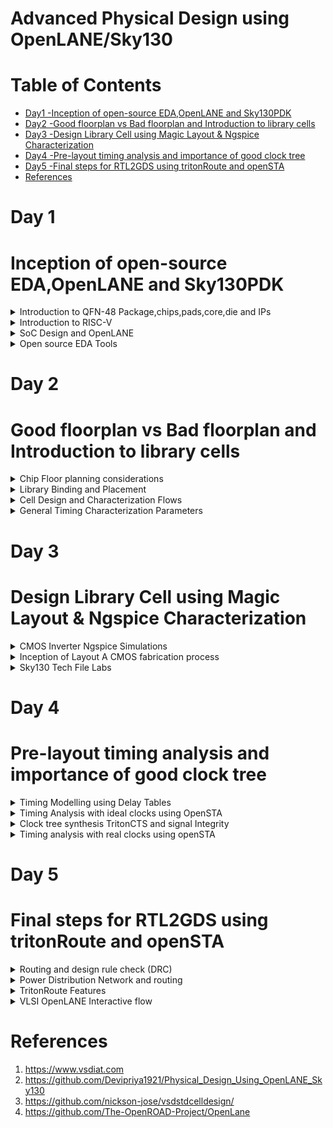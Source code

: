 # Advanced Physical Design using OpenLANE/Sky130
# Table of Contents 
 - [Day1 -Inception of open-source EDA,OpenLANE and Sky130PDK ](#Inception-of-open-source-EDA,OpenLANE-and-Sky130PDK)<br>
 - [Day2 -Good floorplan vs Bad floorplan and Introduction to library cells](#Good-floorplan-vs-Bad-floorplan-and-Introduction-to-library-cells)<br>
  - [Day3 -Design Library Cell using Magic Layout & Ngspice Characterization](#Design-Library-Cell-using-Magic-Layout-&-Ngspice-Characterization)<br>
  - [Day4 -Pre-layout timing analysis and importance of good clock tree](#Pre-layout-timing-analysis-and-importance-of-good-clock-tree)<br>
  - [Day5 -Final steps for RTL2GDS using tritonRoute and openSTA](#Final-steps-for-RTL2GDS-using-tritonRoute-and-openSTA)<br>
  - [References](#References)<br>
  


 # Day 1
 # Inception of open-source EDA,OpenLANE and Sky130PDK
 <details>
   <summary>
       Introduction to QFN-48 Package,chips,pads,core,die and IPs
   </summary>

   **Arduino** 
   
Arduino is an open-source platform that helps circuit developers build electronic projects. It consists of both hardware and software. Arduino hardware is a programmable circuit board called a microcontroller. Arduino software is an IDE (integrated development environment) through which developers write and upload the code to the microcontroller. We can feed a program with a set of instructions to the Arduino board that can carry out simple to complex tasks.

  **Block Diagram of Arduino Board**

   ![Arduino](https://github.com/IswaryaIlanchezhiyan/Iswarya_sky130/assets/140998760/d421c2f2-2714-405f-9158-200d5a4a7bad)

   The chip in the Arduino board looks like

   ![Arduino board](https://github.com/IswaryaIlanchezhiyan/Iswarya_sky130/assets/140998760/edf64881-76a4-43e1-aa7b-220e920fb395)

   Wire bounds are used to connect QFN-48 Package pins to the boundaries of the chip.

   Components inside the chip
   
   ![arduino chip](https://github.com/IswaryaIlanchezhiyan/Iswarya_sky130/assets/140998760/e3618f3c-d071-40ee-abe0-95c22a16438f)

   **Pads** - are something through which we can send signals inside the chip.

   **Core** - is the place where all the digital logic's are placed in the chip.

   **Foundry** - is a place where the chips are manufactured.

   **IP** -  An intellectual property core (IP core) is a functional block of logic or data used to make a field-programmable gate array (FPGA) or application-specific integrated circuit for a product.Foundry IPs are used for communication inside the chip.

   **Macros** - Macro Cells are the Memory cells. These IPs have been designed by some other Analog design team, which can be used in the floor plan stage of the design.

</details>

<details>
 <summary>
   Introduction to RISC-V
 </summary>

**RISC-V**

 RISC-V (“risk-five”) is an instruction set architecture (ISA) rooted in reduced instruction set computer (RISC) principles. RISC-V is unique, even revolutionary, because it is a common, free, open-source ISA to which software can be ported, hardware can be developed, and processors can be built to support it.

**ISA**

An Instruction Set Architecture (ISA) is part of the abstract model of a computer that defines how the CPU is controlled by the software. The ISA acts as an interface between the hardware and the software, specifying both what the processor is capable of doing as well as how it gets done.The ISA provides the only way through which a user is able to interact with the hardware.

ISA also known as **Abstract Interface** and **Architecture of Computer**.

 **Diagrammatic Representation**

![Diagrammatic Representation](https://github.com/IswaryaIlanchezhiyan/Iswarya-RISC-V/assets/140998760/04cf63c8-a085-45c8-9879-791dbaae9c32)

**System Software**

System Software is the interface between Hardware and User Applications.System Software includes
+ Operating Systems
+ Compiler
+ Assembler

**Operating Systems**

It converts apps into their respective assembly language program and then into binary code for the hardware to understand it.
It also 
+ handle IO operations
+ allocate memory
+ low level system functions


**Compiler**

It is a special program that translates a programming language's source code into Instruction sets(.exe file).

Instruction sets depends on the hardware that we are going to use.

**Assembler**

It converts Instruction sets into binary code(logic 1 & logic 0).

**Instruction Sets**

Initially, we get specifications from ISA and write a HDL (Hardware Description Language) code which get synthesized into a gate level design .Gate Level Design is then converted into respective layout(Hardware).

**Instruction Set Architecture** has
+ Pseudo Instructions
+ Base Integer Instructions(RV64I)
+ Multiply Extension(RV64M)
+ Single & Double precision floating point extension (RV64F & RV64D)
+ Application Binary Interface
+ Memory Allocation & Stack Pointer

</details>

<details>
 <summary>
   SoC Design and OpenLANE
 </summary>
 
**Introduction to all components of open-source digital ASIC design**

ASIC Enablers
+ RTL IPs
+ EDA Tools
+ PDK Data

**RTL IPs** 
RTL IP Integration enables IP packaging, integration, documentation and reuse based on the IPXACT format. Starting from a RTL block, IP core or SoC, the tool helps generate the related IPXACT description.

**EDA Tools**
Electronic Design Automation, or EDA, is a market segment consisting of software, hardware, and services with the collective goal of assisting in the definition, planning, design, implementation, verification, and subsequent manufacturing of semiconductor devices, or chips.

**PDK**
A Process Design Kit (PDK) is a library of basic photonic components generated by the foundry to give open access to their generic process for fabrication.

![ASIC enabler](https://github.com/IswaryaIlanchezhiyan/Iswarya_sky130/assets/140998760/89b2d0e3-b60f-4287-8ccd-57e2f1380b33)

**Simplified RTL2GDS flow**

![rtl2gdsflow](https://github.com/IswaryaIlanchezhiyan/Iswarya_sky130/assets/140998760/bdefd1a0-895d-4a98-98f5-e0f9303900ef)

**1.Synthesis** - converts RTL to a circuit out of components from the standard cell library.
A standard-cell library is a collection of low-level electronic logic functions such as AND, OR, INVERT, flip-flops, latches, and buffers. These cells are realized as fixed-height, variable-width full-custom cells.

![synthesis](https://github.com/IswaryaIlanchezhiyan/Iswarya_sky130/assets/140998760/46e85e6e-695b-4fa8-a97b-2b74ec62a41e)

**2.Floor/Power Planning**  

Chip Floor-planning - partition the chip die between different system building blocks and place the I/O pads

![chip planning](https://github.com/IswaryaIlanchezhiyan/Iswarya_sky130/assets/140998760/c44a7036-1c6e-4053-b075-ca043f3e7c2a)

Macro Floor-planning - dimensions,pin locations,row dimensions

![macro plan](https://github.com/IswaryaIlanchezhiyan/Iswarya_sky130/assets/140998760/83228a9f-0aa5-48f0-ab5d-e504e3a752e0)

Power Planning  - provide power to the every macros, standard cells, and all other cells are present in the design

![power plan](https://github.com/IswaryaIlanchezhiyan/Iswarya_sky130/assets/140998760/bde5f4bc-ba2f-4d6e-bf8c-9005d3563c34)

**Placement** 

Place the cells on the floorplan rows,aligned with the sites

![placement](https://github.com/IswaryaIlanchezhiyan/Iswarya_sky130/assets/140998760/b69fedde-2145-483e-9951-8f30fb5bedfb)

Placement usually done in 2 steps:

1.Global

2.Detailed

![placement 2](https://github.com/IswaryaIlanchezhiyan/Iswarya_sky130/assets/140998760/fd5c2425-ecbe-4320-8aad-dc0d0d17ef2b)

**Clock Tree Synthesis**

The concept of Clock Tree Synthesis (CTS ) is the automatic insertion of buffers/inverters along the clock paths of the ASIC design in order to balance the clock delay to all clock inputs. In order to balance clock skew and minimize insertion delay, CTS is performed.

A clock tree has different structures:

+ Fish bone+
+ H-tree
+ X-tree
+ Multi-level clock tree

**Routing**

Routing is making physical connections between signal pins using metal layers.

![routing](https://github.com/IswaryaIlanchezhiyan/Iswarya_sky130/assets/140998760/54e16de1-7e88-46de-b615-1f0222f9b14f)

**Sign Off**

Sign off includes 
+ the physical verification of the design
+  the timing verification of the design
+  the power verification of the design
+  the electrical verification of the design
  
 Once all these verifications are completed and the chip is deemed to be functioning as expected, the design can be signed off.

 **Introduction to OpenLANE and Strive chipsets**

 **OpenLane** is a RTL to GDSII infrastructure library based on several components including OpenROAD, Yosys, Magic, Netgen, CVC, SPEF-Extractor, KLayout and a number of custom scripts for design exploration and optimization.

 OpenLane abstracts the underlying open source utilities, and allows users to configure all their behavior with just a single configuration file, but also allows for completely custom, Python-based scripts.

 OpenLANE can be used to harden Macros and Chips.

 Two modes of operation:

 + Autonomous or Interactive
 + Design Space Exploration

**Introduction to OPenLANE detailed ASIC Design flow**

![openlane designflow](https://github.com/IswaryaIlanchezhiyan/Iswarya_sky130/assets/140998760/10ba224c-7974-47fb-9bcb-8b07b8125485)

**Synthesis Exploration**

+ Yosys is used for RTL synthesis
+ ABC is used for logic synthesis and technology mapping

 ABC needs a script that defines the sequence of optimization operations.OpenLane comes with several synthesis scripts,We call them “Synthesis Strategies”.Synthesis Exploration can help picking the best
strategy for a given design.

**Design Exploration**

 + OpenLane has 16 design specific configurations
 + Not all combinations may result in a DRC clean layout
 + OpenLane can sweep different parameters to help with that
 + For each run, OpenLane collects around 35 different design metrics

**OpenLANE Regression**

+ The design exploration utility is, also, used for regression testing
+ We run OpenLane on ~70 designs and compare the results to the best known ones

**Design for Test**

 + Scan Insertion
 + Automatic Test Pattern Generation (ATPG)
 + Test Patterns Compaction
 + Fault Coverage
 + Fault Simulation

**Physical Implementation**

+ Also called automated PnR (Place and Route)
+ Floor/Power Planning
+ End Decoupling Capacitors and Tap cells insertion
+ Placement: Global and Detailed
+ Post placement optimization
+ Clock Tree Synthesis (CTS)
+ Routing: Global and Detailed

**Logic Equivalence check**

 + Every time the netlist is modified (ECO), verification must be performed
   
      1.CTS modifies the netlist
   
      2.Post Placement optimizations modifies the netlist
 + LEC is used to formally confirm that the function did not change by modifying the netlist

**Dealing with Antenna Violations**

 + When a metal wire segment is fabricated, it can act as an antenna.
 + Reactive ion etching causes charge to accumulate on the wire.
 + Transistor gates can be damaged during fabrication

 + Two solutions:
   
   1.Bridging attaches a higher layer intermediary
      + Requires Router awareness (not there yet!)

   2.Add antenna diode cell to leak away charges
      + Antenna diodes are provided by the SCL

**Physical verification DRC & LVS**

 + Magic is used for Design Rules Checking and SPICE Extraction from Layout
 + Netgen is used for LVS
 + Extracted SPICE by Magic vs. Verilog netlist
</details>
<details>
 <summary>
   Open source EDA Tools
 </summary>


 
Docker Installation:

 ```

$ sudo apt-get update
$ sudo apt-get upgrade
$ sudo apt install -y build-essential python3 python3-venv python3-pip make git
$ sudo apt install apt-transport-https ca-certificates curl software-properties-common
$ curl -fsSL https://download.docker.com/linux/ubuntu/gpg | sudo gpg --dearmor -o /usr/share/keyrings/docker-archive-keyring.gpg
$ echo "deb [arch=amd64 signed-by=/usr/share/keyrings/docker-archive-keyring.gpg] https://download.docker.com/linux/ubuntu $(lsb_release -cs) stable" | sudo tee /etc/apt/sources.list.d/docker.list > /dev/null
$ sudo apt update
$ sudo apt install docker-ce docker-ce-cli containerd.io
$ sudo docker run hello-world
$ sudo groupadd docker
$ sudo usermod -aG docker $USER
$ sudo reboot

```

After Reboot

```

$ docker run hello-world

```

Below is the screenshot of successful launch

![Screenshot from 2023-09-05 18-00-04](https://github.com/IswaryaIlanchezhiyan/Iswarya_asic_course/assets/140998760/c5b4808f-c46e-476c-affb-0edd9353880d)

OpenLANE Installation:

```

$ git clone https://github.com/The-OpenROAD-Project/OpenLane --recurse-submodules 
$ cd OpenLane
$ sudo make
$ sudo make test

```

Invoking OpenLANE:

```

$ sudo make mount
./flow.tcl -interactive
package require openlane 0.9
prep -design picorv32a
run_synthesis

```

![openlane install](https://github.com/IswaryaIlanchezhiyan/Iswarya_Advanced_Physical_Design_Using_OpenLANE-Sky130/assets/140998760/a0f8dcb4-2fea-4134-a6d3-90e531aecd10)

To view the synthesis report:

```

cd /OpenLane/designs/picorv32a/runs/RUN_2023.09.11_10.18.48/reports/synthesis
vim 1-synthesis.AREA_0.stat.rpt

```

![synthesis report](https://github.com/IswaryaIlanchezhiyan/Iswarya_Advanced_Physical_Design_Using_OpenLANE-Sky130/assets/140998760/2730d4ff-1429-4329-9caf-ec32f8ced042)

**Flop Ratio**

Flop Ratio = (Number of D Flipflops)/(Total Number of Cells) = (1596)/(10104) =  0.1579

 </details>

 # Day 2
 # Good floorplan vs Bad floorplan and Introduction to library cells

 <details>
  <summary>
   Chip Floor planning considerations
  </summary>

  **Utilization Factor and Aspect Ratio**

  ```

  Utilization Factor =  Area occupied the Netlist
                        __________________________
                        Total Area of the Core

```

```

 Aspect Ratio = Height
                _______
                Width

```
If the value of Aspect Ratio is 1,the chip is square shaped.

**Preplaced of Cells**

The very first step in chip design is floorplanning, in which the width and height of the chip, basically the area of the chip, is defined. A chip consists of two parts, 'core' and 'die'.During placement and routing, most of the placement tools, place/move logic cells based on floorplan specifications. Some of the important or critical cell's locations has to be pre-defined before actual placement and routing stages. The critical cells are mostly the cells related to clocks, viz. clock buffers, clock mux, etc. and also few other cells such as RAM's, ROM,s etc. Since, these cells are placed in to core before placement and routing stage, they are called 'preplaced cells'. 

**De-coupling Capacitors**

A decoupling capacitor is a capacitor, which is used decouple the critical cells from main power supply, in order to protect the cells from the disturbance occuring in the power distribution lines and source. The purpose of using decoupling capacitors is to deliver current to the gates during switching.

**Power Planning**

One of the most important stages in physical design is power planning. It will be utilized to supply power to macros and standard cells while staying under the IR-Drop limit. The resistance of the metal wires that make up the power distribution network causes a steady-state IR Drop. Steady-state IR Drop minimizes the voltage differential between local power and ground, lowering the speed and noise immunity of local cells and macros.

![powerplanning](https://github.com/IswaryaIlanchezhiyan/Iswarya_Advanced_Physical_Design_Using_OpenLANE-Sky130/assets/140998760/b0c7884b-258b-43d3-b798-5b758f64346e)

Rings: Its Carries VDD and VSS around the chip

Stripes: Its Carries VDD and VSS from Rings across the chip

Rails: It connects VDD and VSS to the standard cell VDD and VSS.

Trunk: The connection between Pad and Ring

Pad: Interface from IC  to the outside world.

Power Planning calculates  the required number of power pins,Rings and stripes count,Ring and striped widths,IR drop.


**Pin Placement and Logical Cell Placement Blockage**

Pin Placement details basically come from the TOP level design where we are having information to place pins according to the interaction with other HMs.
We need to define edge, layer and location before placing pins.After pin placement, IO Pad placement happens.

**Steps to run Floor plan using OpenLANE**

```

run_floorplan

```

![runfloorplan](https://github.com/IswaryaIlanchezhiyan/Iswarya_Advanced_Physical_Design_Using_OpenLANE-Sky130/assets/140998760/21082ce8-16a5-45d7-8645-b053d6d305a3)


To view Floorplan in Magic Layout:

```

cd /home/iswarya/OpenLane/designs/picorv32a/runs/RUN_2023.09.17_06.20.00/results/floorplan
magic -T /home/iswarya/OpenLane/open_pdks/sky130/sky130A/libs.tech/magic/sky130A.tech lef read ../../tmp/merged.nom.lef def read picorv32.def &

```

![runfloorplan layout](https://github.com/IswaryaIlanchezhiyan/Iswarya_Advanced_Physical_Design_Using_OpenLANE-Sky130/assets/140998760/df27d6a4-3a9f-4be2-abb9-addb3075adf9)

 </details>

 <details>
  <summary>
    Library Binding and Placement
  </summary>

  **Netlist Binding and initial Design**

  In electronic design, a netlist is a description of the connectivity of an electronic circuit. In its simplest form, a netlist consists of a list of the electronic components in a circuit and a list of the nodes they are connected to. Generally,we have gates like and,or etc. and flipflops in our design.But in reality,they have a physical dimension like square,rectangular etc.

  The cells in the design have various parameters like width,height,time information.delay and certains conditions for execution all the parameters are stored in Library.

  **Optimized Placement**

  Now ,we have to place the cells in the floorplan.If the input to the cells are far away from each other ,Repeaters (Buffers) are placed inbetween Input pin and Cells for passing correct information and for reducing delay.

![optimize placement](https://github.com/IswaryaIlanchezhiyan/Iswarya_Advanced_Physical_Design_Using_OpenLANE-Sky130/assets/140998760/4597080d-fda0-4325-94e5-e7c17f8f5c05)

**Need for Library Characterization**

Knowing the logical function of a cell is not sufficient to build functional electrical circuits. More aspects need to be considered; for example, the speed of a single cell will influence the speed of the full circuit, just as the power used by a single cell can influence the total power. Further, the speed as well as the power might be influenced by the output load. Standard-cell characterization aims at collecting this sort of information.

Library characterization is a process of simulating a standard cell using analog simulators to extract input load, speed, and power data in a way that the downstream tools can process it all. This can be done via a specific analog simulator whose output is used to generate the characterization data, or by using a library characterization tool.

**Congestion aware placement using Replace**

**Legalization** - During legalization, the tool moves the cells to legal locations on the placement grid and eliminate any overlap between cells. These small changes to cell location cause the lengths of the wire connections to change, possibly causing new timing violations. Such violations can often be fixed by incremental optimization, for example: by resizing the driving cells.


**Global Placement** - There is no legalization.

**Detailed Placement** -  There is legalization.


**Steps to run Placement using OpenLANE**

```

run_placement

```

![run placement](https://github.com/IswaryaIlanchezhiyan/Iswarya_Advanced_Physical_Design_Using_OpenLANE-Sky130/assets/140998760/90b904c8-e739-4144-81bb-880bcdab6258)

To view Placement in Magic Layout:

```

cd /home/iswarya/OpenLane/designs/picorv32a/runs/RUN_2023.09.17_06.20.00/results/placement
magic -T /home/iswarya/OpenLane/open_pdks/sky130/sky130A/libs.tech/magic/sky130A.tech lef read ../../tmp/merged.nom.lef def read picorv32.def &

```

![runplacement layout](https://github.com/IswaryaIlanchezhiyan/Iswarya_Advanced_Physical_Design_Using_OpenLANE-Sky130/assets/140998760/ca5fa906-6f3b-485c-9c84-cba810f58659)


 </details>

 <details>
  <summary>
   Cell Design and Characterization Flows
  </summary>

  **Cell Design Flow**

It has three steps:
+ Inputs for Cell Design Flow
+ Design Steps
+ Outputs

**Inputs** - are from Process Design Kits(PDKs): DRV &LVS rules,spice models,library & user defined specifications.

**Design Steps** - Circuit Design, Layout Design, Characterization

**Outputs** - CDL(Circuit Description Language),GDSII,LEF,Extracted Spice Netlist(.cir)

**Typical Characterization Flow**

+ Read in the models and tech files
+ Read extracted spice netlist
+ Recognise behaviour of the cell
+ Read the subcircuits
+ Attach power sources
+ Apply stimulus to characterization setup
+ Provide necessary output capacitance loads
+ Provide necessary simulation commands

GUNA is a open software used for characterization.All the above steps are fed into GUNA which generates timing,noise,power.libs,function.
</details>

<details>
 <summary>
  General Timing Characterization Parameters
 </summary>

 **Timing Threshold Definitions**

 ![timingthreshold](https://github.com/IswaryaIlanchezhiyan/Iswarya_Advanced_Physical_Design_Using_OpenLANE-Sky130/assets/140998760/c606b58c-2aa9-40e8-aada-8d9c992abf23)

 **Propagation Delay** 
 
 Propagation delay is the time required for a signal to propagate through a gate or net.Hence if it is cell, you can call it as “Gate or Cell Delay” or if it is net you can call it as “Net Delay”.Propagation delay of a gate or cell is the time it takes for a signal at the input pin to affect the output signal at output pin.For any gate propagation delay is measured between 50% of input transition to the corresponding 50% of output transition.

 **Transistion Delay**

 Transition delay or slew is defined as the time taken by signal to rise from 10 %( 20%) to the 90 %( 80%) of its maximum value. This is known as “rise time”.Similarly “fall time” can be defined as the time taken by a signal to fall from 90 %( 80%) to the 10 %( 20%) of its maximum value.Transition is the time it takes for the pin to change state.

 ```

Propagation delay = time(out_thr) - time(in_thr)

Rise transition time = time(slew_high_rise_thr) - time (slew_low_rise_thr)

Low transition time = time(slew_high_fall_thr) - time (slew_low_fall_thr)

```
</details>

# Day 3
# Design Library Cell using Magic Layout & Ngspice Characterization

<details>
 <summary>
  CMOS Inverter Ngspice Simulations
 </summary>

 **IO Placer Revision**

 OpenLANE allows users to make changes to environment variables on the fly. For instance, if we wish to change the pin placement from equidistant to some other style of placement we may do the following in the openLANE flow:

 ```

set ::env(FP_IO_MODE) 2

```

**SPICE Deck creation for CMOS Inverter**

SPICE Deck includes the following steps:

+ Component Connectivity
+ Component Values
+ Nodes Identification
+ Naming Nodes
+ Model Description
+ Netlist Description

**SPICE Deck Simulation for CMOS Inverter**

![spice waveform](https://github.com/IswaryaIlanchezhiyan/Iswarya_Advanced_Physical_Design_Using_OpenLANE-Sky130/assets/140998760/ee68b02e-d674-4f57-a350-64ab244acd20)

**Switching Threshold Vm**

The switching threshold, VM, is defined as the point where Vin = Vout. Its value can be obtained graphically from the intersection of the VTC with the line given by Vin = Vout. In this region, both PMOS and NMOS are always saturated, since VDS = VGS.

![threshold](https://github.com/IswaryaIlanchezhiyan/Iswarya_Advanced_Physical_Design_Using_OpenLANE-Sky130/assets/140998760/b293ad12-2646-4321-8c92-eac07038cd99)

**Static and Dynamic Simulation of CMOS Inverter**

![static cmos](https://github.com/IswaryaIlanchezhiyan/Iswarya_Advanced_Physical_Design_Using_OpenLANE-Sky130/assets/140998760/944f03a7-7afc-465c-b2bf-eaf5e9dc29f5)

</details>
<details>
 <summary>
   Inception of Layout A CMOS fabrication process
 </summary>


 # 16-mask CMOS Process

**Selecting a substrate** - Secting the body/substrate material.

 ![step1](https://github.com/IswaryaIlanchezhiyan/Iswarya_Advanced_Physical_Design_Using_OpenLANE-Sky130/assets/140998760/00f3e5a4-4e3a-47aa-968f-6d9196911e85)

**Creating active regions for Transistors** -  Isolation between active region pockets by SiO2 and Si3N4 deposition followed by photolithography and etching.

![step2](https://github.com/IswaryaIlanchezhiyan/Iswarya_Advanced_Physical_Design_Using_OpenLANE-Sky130/assets/140998760/3b0b3fb0-d7c4-4b76-a61c-aeaca06b8bf9)

**N-well and P-well formation** - Ion implanation by Boron for P-well and by Phosphorous for N-well formation.

![step3](https://github.com/IswaryaIlanchezhiyan/Iswarya_Advanced_Physical_Design_Using_OpenLANE-Sky130/assets/140998760/d1a9d532-e55d-403c-8e54-2222f7733624)

**Formation of Gate** - NMOS and PMOS gates formed by photolithography techniques.

![step4](https://github.com/IswaryaIlanchezhiyan/Iswarya_Advanced_Physical_Design_Using_OpenLANE-Sky130/assets/140998760/c26d6b4a-3e4a-4965-94f4-13063c3cab54)

**Lightly Doped Drain Formation** - LDD formed to prevent hot electron effect.

![step5](https://github.com/IswaryaIlanchezhiyan/Iswarya_Advanced_Physical_Design_Using_OpenLANE-Sky130/assets/140998760/1a79bbbf-e6fd-467e-a6a1-c9786106bd82)

**Source and Drain Formation** - Screen oxide added to avoid channelling during implants followed by Aresenic implantation and annealing.

![step6](https://github.com/IswaryaIlanchezhiyan/Iswarya_Advanced_Physical_Design_Using_OpenLANE-Sky130/assets/140998760/8279c48b-2444-497c-ad1f-a9e0cda41f5f)

**Local Interconnect Formation** - Removal of screen oxide by HF etching. Deposition of Ti for low resistant contacts.

![step7](https://github.com/IswaryaIlanchezhiyan/Iswarya_Advanced_Physical_Design_Using_OpenLANE-Sky130/assets/140998760/300e152d-6954-4c56-8ac2-8251c4e27cf3)

**Higher Level Metal Formation** - CMP for planarization followed by TiN and Tungsten deposition. Top SiN layer for chip protection.

![step8](https://github.com/IswaryaIlanchezhiyan/Iswarya_Advanced_Physical_Design_Using_OpenLANE-Sky130/assets/140998760/6b8a27f9-7fd9-4da1-9fea-90d4dc7297c3)

</details>

<details>
 <summary>
   Sky130 Tech File Labs
 </summary>

 **Lab steps to git clone vsdstdcelldesign**

The Magic layout of a CMOS inverter will be used so as to intergate the inverter with the picorv32a design. To do this, inverter magic file is sourced from vsdstdcelldesign by cloning it within the OpenLane directory as follows:

```

git clone https://github.com/nickson-jose/vsdstdcelldesign

```

The sky130_inv.mag file can then be invoked in Magic very easily:

```

cd /home/iswarya/OpenLane/vsdstdcelldesign
magic -T /home/iswarya/OpenLane/open_pdks/sky130/sky130A/libs.tech/magic/sky130A.tech sky130_inv.mag & 

```

![vsdstdcell magic](https://github.com/IswaryaIlanchezhiyan/Iswarya_Advanced_Physical_Design_Using_OpenLANE-Sky130/assets/140998760/e91525ed-ffc6-4f69-bd7a-5a0f42f2fdd1)


**Lab steps to create std cell layout and extract spice netlist**

In tkcon 2.3 Main

```

extract all
ext2spice cthresh 0 rethresh 0
ext2spice

```

![extractall](https://github.com/IswaryaIlanchezhiyan/Iswarya_Advanced_Physical_Design_Using_OpenLANE-Sky130/assets/140998760/3b18ee5e-fcfd-44c3-bfbc-aec569c0d00f)

```

cd /home/iswarya/OpenLane/vsdstdcelldesign
gvim sky130_inv.spice

```
Edit the Model File:

```

* SPICE3 file created from sky130_inv.ext - technology: sky130A

.option scale=0.01u
.include ./libs/pshort.lib
.include ./libs/nshort.lib

//.subckt sky130_inv A Y VPWR VGND
M1000 Y A VGND VGND nshort_model.0 w=35 l=23
+  ad=1.44n pd=0.152m as=1.37n ps=0.148m
M1001 Y A VPWR VPWR pshort_model.0 w=37 l=23
+  ad=1.44n pd=0.152m as=1.52n ps=0.156m

VDD VPWR 0 3.3V
VSS VGND 0 0V
Va A VGND PULSE(0V 3.3V 0 0.1ns 0.1ns 2ns 4ns)

C0 A VPWR 0.0774f
C1 VPWR Y 0.117f
C2 A Y 0.0754f
C3 Y VGND 2f
C4 A VGND 0.45f
C5 VPWR VGND 0.781f
//.ends

.tran 1n 20n
.control
run
.endc
.end

```

To simulate the spice netlist type the following command in the terminal:

```

ngspice sky130_inv.spice

```

To view the Plot Waveform:

```

plot y vs time a

```

![cmos waveform](https://github.com/IswaryaIlanchezhiyan/Iswarya_Advanced_Physical_Design_Using_OpenLANE-Sky130/assets/140998760/be32632c-59fc-4123-a4c4-9bc57b6d71be)

Characterization of the inverter standard cell depends on Four timing parameters:

Rise Transition: Time taken for the output to rise from 20% to 80% of max value

Fall Transition: Time taken for the output to fall from 80% to 20% of max value

Cell Rise delay: difference in time(50% output rise) to time(50% input fall)

Cell Fall delay: difference in time(50% output fall) to time(50% input rise)

```

Rise Transition : 2.25421 - 2.18636 = 0.006785 ns / 67.85ps
Fall Transition : 4.09605 - 4.05554 = 0.04051ns/40.51ps
Cell Rise Delay : 2.21701 - 2.14989 = 0.06689ns/66.89ps
Cell Fall Delay : 4.07816 - 4.05011 = 0.02805ns/28.05ps

```

**Introduction to Magic tool options and DRC rules**

```

wget http://opencircuitdesign.com/open_pdks/archive/drc_tests.tgz
tar xfz drc_tests.tgz
cd drc_tests
magic -d XR met3.mag

```

![magicmet3](https://github.com/IswaryaIlanchezhiyan/Iswarya_Advanced_Physical_Design_Using_OpenLANE-Sky130/assets/140998760/c89b5f3c-a8b6-48e8-b9f9-295e37d67a4c)

Periphery Rules link - https://skywater-pdk.readthedocs.io/en/main/rules/periphery.html#m3

To figure out the errors use the command **drc why** in tkcon 2.3 main.

Magic uses a lot of derived layers. To see these layers we can make a large box area and use following commands to see metal cut

```

cif see VIA2

```

Load the poly file by **load poly.mag** on tkcon 2.3 main

![load poly mag](https://github.com/IswaryaIlanchezhiyan/Iswarya_Advanced_Physical_Design_Using_OpenLANE-Sky130/assets/140998760/4e0c78aa-cb0a-4486-a2a8-0d44136bc997)

Edit sky130A.tech

```

gvim sky130A.tech

```
Modify this part of code:

```

spacing npres *nsd 480 touching_illegal \
	"poly.resistor spacing to N-tap < %d (poly.9)"

```

Modify like this:

```

spacing npres allpolynonres 480 touching_illegal \
	"poly.resistor spacing to N-tap < %d (poly.9)"

```

In tkcon 2.3 main try this command **drc check**.

**Modified Layout**

![modified layout](https://github.com/IswaryaIlanchezhiyan/Iswarya_Advanced_Physical_Design_Using_OpenLANE-Sky130/assets/140998760/3d5b60a6-1824-4992-9cae-cffac5bff2b0)

 </details>

 # Day 4
 # Pre-layout timing analysis and importance of good clock tree

<details>
 <summary>
   Timing Modelling using Delay Tables
 </summary>

 **Steps to convert grid info to track info**

 ```

cd home/iswarya/OpenLane/open_pdks/sky130/sky130A/libs.tech/openlane/sky130_fd_sc_hd
gvim tracks.info

```

![gridinfo](https://github.com/IswaryaIlanchezhiyan/Iswarya_Advanced_Physical_Design_Using_OpenLANE-Sky130/assets/140998760/b1ce1102-ac16-4367-b3d1-0a0418ceff01)

In tkcon 2.3 main add this command

```

 grid 0.46um 0.34um 0.23um 0.17um

```

![modified grid](https://github.com/IswaryaIlanchezhiyan/Iswarya_Advanced_Physical_Design_Using_OpenLANE-Sky130/assets/140998760/a87e81fc-04af-4931-8054-0a6358b6905c)

**Steps to convert magic layout to std cell LEF**

Select Edit --> Text change the Text String and select the enable and unselect default

In tkcon 2.3 main define the purpose of each port

```

port A class input
port A use signal

port Y class output
port Y use signal

port VPWR class inout
port VPWR use power

port VGND class inout
port VPWR use ground

```
Generate the lef file using below command:

```

lef write sky130_ishu

```

In terminal

```
cd home/iswarya//OpenLane/vsdstdcelldesign
gvim sky130_ishu.lef

```

![lef file](https://github.com/IswaryaIlanchezhiyan/Iswarya_Advanced_Physical_Design_Using_OpenLANE-Sky130/assets/140998760/807f4a41-df79-4b02-9d79-3eff647508b0)

**Introduction to timing libs and steps to include new cell in synthesis**

Copy sky130_ishu.lef,sky130_fd_sc_hd__fast.lib, sky130_fd_sc_hd__slow.lib and sky130_fd_sc_hd__typical.lib
files from vsdstdcelldesign folder and paste it in **home/iswarya/OpenLane/designs/picorv32a/src**.

Then edit config.json file

```

{
    "DESIGN_NAME": "picorv32",
    "VERILOG_FILES": "dir::src/picorv32a.v",
    "CLOCK_PORT": "clk",
    "CLOCK_NET": "clk",
    "GLB_RESIZER_TIMING_OPTIMIZATIONS": true,
    "RUN_HEURISTIC_DIODE_INSERTION": true,
    "DIODE_ON_PORTS": "in",
    "GPL_CELL_PADDING": 2,
    "DPL_CELL_PADDING": 2,
    "CLOCK_PERIOD": 24,
    "FP_CORE_UTIL": 35,
    "PL_RANDOM_GLB_PLACEMENT": 1,
    "PL_TARGET_DENSITY": 0.5,
    "FP_SIZING": "relative",
    "LIB_SYNTH":"dir::src/sky130_fd_sc_hd__typical.lib",
    "LIB_FASTEST":"dir::src/sky130_fd_sc_hd__fast.lib",
    "LIB_SLOWEST":"dir::src/sky130_fd_sc_hd__slow.lib",
    "LIB_TYPICAL":"dir::src/sky130_fd_sc_hd__typical.lib",
    "TEST_EXTERNAL_GLOB":"dir::/src/*",
    "SYNTH_DRIVING_CELL":"sky130_vsdinv",
    "MAX_FANOUT_CONSTRAINT": 4,
    "pdk::sky130*": {
        "MAX_FANOUT_CONSTRAINT": 6,
        "scl::sky130_fd_sc_ms": {
            "FP_CORE_UTIL": 30
        }
    }
}

```

In terminal

```

cd home/iswarya/OpenLane/designs/picorv32a/runs/RUN_2023.09.17_06.20.00/logs/synthesis

```

![logsynthessi](https://github.com/IswaryaIlanchezhiyan/Iswarya_Advanced_Physical_Design_Using_OpenLANE-Sky130/assets/140998760/5bc4e2b1-38b2-49d6-80b3-3d883c696313)

**Introduction to Delay Tables**

 We encounter several types of delays in ASIC design. They are as follows:

+ Gate delay or Intrinsic delay
+ Net delay or Interconnect delay or Wire delay or Extrinsic delay or Flight time
+ Transition or Slew
+ Propagation delay
+ Contamination delay

Wire delays or extrinsic delays are calculated using output drive strength, input capacitance and wire load models. Other delays are intrinsic properties of each and every gate.

Transistors within a gate take a finite time to switch. This means that a change on the input of a gate takes a finite time to cause a change on the output. 

Gate delay =function of (input transition (slew) time, Cnet+Cpin).

or

Gate delay =function of (input transition (slew) time, Cload).

![delay tables](https://github.com/IswaryaIlanchezhiyan/Iswarya_Advanced_Physical_Design_Using_OpenLANE-Sky130/assets/140998760/b83578a9-7976-4f18-b815-dc5ff527ac51)

 **Steps to configure synthesis settings to fix slack and include vsdinv**

 In OpenLANE Container

 ```

run_floorplan
run_placement

```
 

</details>

<details>
 <summary>
   Timing Analysis with ideal clocks using OpenSTA
 </summary>

**Setup Timing Analysis**

Setup time is the minimum amount of time the data signal should be held steady before the clock edge so that the data can be reliably sampled. Think of the setup time constraint as a race between the data signal and the clock.

![setup time analysis](https://github.com/IswaryaIlanchezhiyan/Iswarya_Advanced_Physical_Design_Using_OpenLANE-Sky130/assets/140998760/ed57e250-bca9-4267-a271-1d461a33ff55)

**Clock Jitter**

Jitter is the timing variations of a set of signal edges from their ideal values. Jitters in clock signals are typically caused by noise or other disturbances in the system. Contributing factors include thermal noise, power supply variations, loading conditions, device noise, and interference coupled from nearby circuits.

 Clock jitter is the deviation of a clock edge from its ideal position in time. Simply speaking, it is the inability of a clock source to produce a clock with clean edges. As the clock edge can arrive within a range, the difference between two successive clock edges will determine the instantaneous period for that cycle. So, clock jitter is of importance while talking about timing analysis. There are many causes of jitter including PLL loop noise, power supply ripples, thermal noise, crosstalk between signals etc.

 ![clock jitter](https://github.com/IswaryaIlanchezhiyan/Iswarya_Advanced_Physical_Design_Using_OpenLANE-Sky130/assets/140998760/25f286e1-e8e3-4f46-83e7-e28e6f4fbf73)

 **Post-Synthesis Timing Analysis using OpenSTA**

 Timing analysis is carried out outside the openLANE flow using OpenSTA tool. Invoke OpenSTA outside the openLANE flow as follows:

 ```

sta pre_sta.conf

```

Copied my_base.sdc file from OpenLane/vsdstdcelldesign/extras into :

```

cd home/iswarya/OpenLane/designs/picorv32a/src/
gvim my_base.sdc

```
![sdcfile](https://github.com/IswaryaIlanchezhiyan/Iswarya_Advanced_Physical_Design_Using_OpenLANE-Sky130/assets/140998760/a3c1112b-028f-4fc7-a808-4142a28ba981)

</details>
<details>
 <summary>
  Clock tree synthesis TritonCTS and signal Integrity 
 </summary>

 **Clock tree routing and buffering using H-Tree algorithm**

 Clocks are used to synchronize data communication. Before clock tree synthesis, clock path behaves as ideal, where there is equal delay from clock source to sink.
 
The concept of clock tree synthesis (CTS) is the automatic insertion of buffers/inverters along the clock paths of the ASIC design to balance the clock delay to all clock inputs. Basically, clock gets evenly distributed throughout the design across all the sequential elements.

There are number of algorithms to build the clock tree:

+ H Tree
+ Clock Mesh
+ Spine
+ Fish bone

In recent times, in order to compete the clock tree balancing we use H tree algorithm. Let’s go into the details of H Tree algorithm.

**Algorithm steps for the H-Tree**

+ Find out all the flops present.
+ Find out the center of all the flops.
+ Trace clock port to center point.
+ Now divide the core into two parts, trace both the parts and reach to each center.
+ Then from this center, again divide the area into two and again trace till center at both the end.
+ Repeat this algorithm till the time we reach the flop clock pin.

**Crosstalk**

Crosstalk is the unwanted coupling of signals between adjacent wires or devices in a VLSI layout. It can occur due to capacitive, inductive, or resistive effects. Crosstalk can cause signal distortion, delay, or switching errors, especially in high-speed or low-voltage circuits.

Every electrical signal, whether electrical, magnetic, or moving, is connected to a fluctuating field. When these fields intersect, their signals interfere with one another. Crosstalk is caused by electromagnetic interference. If two wires close to each other carry different signals, the currents in them will generate magnetic fields that will induce a lesser signal in the adjoining wire.

Electrical impedance in the return path provides shared impedance coupling between the signals in electrical circuits that share a common signal return channel, resulting in crosstalk.

![crosstalk](https://github.com/IswaryaIlanchezhiyan/Iswarya_Advanced_Physical_Design_Using_OpenLANE-Sky130/assets/140998760/104dfa53-a078-4de6-b261-e06a6a277b98)

**Clock Net Shielding**

Shielding is required to protect the critical net from the outer environment. Shielding is an effective and very common technique to reduce crosstalk noise as well as delay uncertainty at the cost of the increased routing area. . In the lower technology nodes, Due to capacitive and inductive coupling effects, inserting a shield line is necessary to keep the signal integrity efficiently. 

![clock net shielding](https://github.com/IswaryaIlanchezhiyan/Iswarya_Advanced_Physical_Design_Using_OpenLANE-Sky130/assets/140998760/ce2b06f1-4aa8-4628-bc3d-41250cbf84b8)

**Lab steps to run CTS using TritonCTS and verify CTS runs**

```

run_cts

```

![run_cts](https://github.com/IswaryaIlanchezhiyan/Iswarya_Advanced_Physical_Design_Using_OpenLANE-Sky130/assets/140998760/495fb3b9-5111-4e58-9622-5cdd00db7efb)

```

cd home/iswarya/OpenLane/designs/picorv32a/runs/RUN_2023.09.17_13.34.30/logs/synthesis
gvim 2-sta.log

```

![2-stalog](https://github.com/IswaryaIlanchezhiyan/Iswarya_Advanced_Physical_Design_Using_OpenLANE-Sky130/assets/140998760/fcd09bfc-1ca1-4252-bbf1-d691acf9ac65)

Worst Slack for Setup ---> 13.45

Worst Slack for Hold ---> 0.16

Both the values are positive so there are no timing violations.

</details>
<details>
 <summary>
   Timing analysis with real clocks using openSTA
 </summary>

 **Setup Timing Analysis using Real Clocks**

Setup time is the minimum amount of time before the clock edge that the data input must be stable
 
 ![setup real](https://github.com/IswaryaIlanchezhiyan/Iswarya_Advanced_Physical_Design_Using_OpenLANE-Sky130/assets/140998760/0053c9a1-62fa-4b34-9e6d-e572535405f8)

 **Hold Time Analysis using Real Clocks**

Hold time is the minimum amount of time after the clock edge that the data input must remain stable

![hold real](https://github.com/IswaryaIlanchezhiyan/Iswarya_Advanced_Physical_Design_Using_OpenLANE-Sky130/assets/140998760/41406b24-d0fb-4b0e-844c-82806b9bfa5b)

**Timing analysis with real clocks**

From now post cts analysis is performed by operoad within the openlane flow

```

openroad

```

![openroad](https://github.com/IswaryaIlanchezhiyan/Iswarya_Advanced_Physical_Design_Using_OpenLANE-Sky130/assets/140998760/5c90250b-3373-4963-b624-0c50a20d4555)

```
read_lef /home/iswarya/OpenLane/designs/picorv32a/runs/RUN_2023.09.17_13.34.30/tmp/merged.nom.lef
read_def /home/iswarya/OpenLane/designs/picorv32a/runs/RUN_2023.09.17_13.34.30/results/cts/picorv32.def 
write_db pico_cts.db
read_db pico_cts.db
read_verilog /home/iswarya/OpenLane/designs/picorv32a/runs/RUN_2023.09.17_13.34.30/results/synthesis/picorv32.v
link_design picorv32
read_liberty $::env(LIB_SYNTH_COMPLETE)
read_sdc /home/iswarya/OpenLane/designs/picorv32a/src/my_base.sdc
set_propagated_clock (all_clocks)
report_checks -path_delay min_max -format full_clock_expanded -digits 4

```

</details>

# Day 5
#  Final steps for RTL2GDS using tritonRoute and openSTA

<details>
 <summary>
   Routing and design rule check (DRC)
 </summary>

 **Introduction to Maze Routing and Lee's algorithm**

 Routing is the task of finding a set of connections that will wire together with the terminals of different modules on a printed circuit board or VLSI chip. In the simplest case, these connections are made on a single routing layer of metal. Each connection or net connects a source terminal to a destination terminal.

The Maze Routing algorithm represents the routing layer as a grid, where each gridpoint can contain connections to adjacent gridpoints. It searches for a shortest-path connection between the source and destination nodes of a connection by performing a search and labeling each gridpoint with its distance from the source. This expansion phase will eventually reach the destination node if a connection is possible. A second traceback phase then forms the connection by following any path with decreasing labels. This algorithm is guaranteed to find the shortest path between a source and destination for a given connection. However, when multiple connections are made one connection may block other connections.

Lee’s Algorithm performs a breadth-first search traversal of the grid, starting from the source cell and expanding outward in all possible directions. Each cell is marked with a distance value indicating the number of grid cells traversed to reach that point. This process continues until the destination cell is reached or all possible paths have been explored.

During the traversal, Lee’s Algorithm keeps track of the parent cell for each visited cell, forming a tree-like structure. This information enables efficient backtracking from the destination cell to the source cell, effectively identifying the shortest path. By considering the distances and parent cells, the routing solution obtained through Lee’s Algorithm ensures minimal wirelength and reduced congestion.

![maze](https://github.com/IswaryaIlanchezhiyan/Iswarya_Advanced_Physical_Design_Using_OpenLANE-Sky130/assets/140998760/2f2dbcc2-37f1-4711-aa17-f68b07017a90)


**Benefits of Lee’s Algorithm**

Lee’s Algorithm brings several advantages to VLSI routing:

+ The algorithm guarantees finding the shortest path between source and destination points efficiently, making it suitable for large-scale integrated circuits.
+ By minimizing the distance between interconnected components, Lee’s Algorithm helps reduce wirelength, leading to improved signal propagation and reduced delays.
+ The algorithm’s adaptability allows designers to incorporate additional constraints, such as avoiding specific areas or optimizing for power consumption, into the routing process.

**Design Rule Check(DRC)**

Design Rule Checking (DRC) verifies as to whether a specific design meets the constraints imposed by the process technology to be used for its manufacturing. DRC checking is an essential part of the physical design flow and ensures the design meets manufacturing requirements and will not result in a chip failure. The process technology rules are provided by process engineers and/or fabrication facility.

**Types of Design Rule Checking**

Each process technology will have its own set of rules. The number of DRC rules and complexity of rules increases as the manufacturing technology shrinks at advanced nodes.

Here are some basic and common types of DRC rules

+ Minimum width
+ Minimum spacing 
+ Minimum area
+ Wide metal jog
+ Misaligned via wire
+ Special notch spacing
+ End of line spacing

</details>

<details>
 <summary>
   Power Distribution Network and routing
 </summary>

 The general ASIC flow, Power Distribution Network generation is not a part of floorplan run in OpenLANE. PDN must be generated after CTS and post-CTS STA analyses:

we can check whether PDN has been created or no by check the current def environment variable:  echo $::env(CURRENT_DEF)

```

gen_pdn
echo $::env(CURRENT_DEF)

```

![PDN](https://github.com/IswaryaIlanchezhiyan/Iswarya_Advanced_Physical_Design_Using_OpenLANE-Sky130/assets/140998760/2fa3e52c-a832-4187-901d-5809a7e8e1e4)


 **Routing using Triton Route**

 Detailed routing is a dead-or-alive critical element in design automation tooling for advanced node enablement. However, very few works address detailed routing in the recent open literature, particularly in the context of modern industrial designs and a complete, end-to-end flow. The ISPD-2018 Initial Detailed Routing Contest addressed this gap for modern industrial designs, using a realistic design rules set. In this work, we present TritonRoute, a detailed router capable of delivering a DRC-clean routing solution. The key contributions of TritonRoute include an in-memory router database, along with an end-to-end detailed routing scheme that is capable of comprehending connectivity and design rule constraints, with every key detail revealed by a code release under a permissive open source license. We evaluate our router using the official ISPD-2018 benchmark suite and show that TritonRoute achieves an unprecedented solution quality – improved wirelength and via count, and an extremely low level of design rule violations (DRCs). Compared to the known best detailed routing solutions from all published academic detailed routers, TritonRoute improves wirelength by up to 0.8% (avg. 0.4%), via count by up to 16.1% (avg. 9.3%), and DRCs by up to 100% (avg. 92.0%).

 ![triton route](https://github.com/IswaryaIlanchezhiyan/Iswarya_Advanced_Physical_Design_Using_OpenLANE-Sky130/assets/140998760/c61462b2-b78e-402f-99d2-cd2ca586a5d4)

 </details>
 <details>
  <summary>
     TritonRoute Features
  </summary>

  **Preprocessed Route Guide**

  ![preprocessed route](https://github.com/IswaryaIlanchezhiyan/Iswarya_Advanced_Physical_Design_Using_OpenLANE-Sky130/assets/140998760/32afb4e3-3946-4cab-8569-26b2e18a0b7e)

  **Requirements**
  + should have unit width.
  + should be in preferred direction.

**Splitting**

A guide with width (orthogonal to the preferred direction) greater than unit width is split into multiple unit-width guides.

**Merging**

Touching guides (touching edge orthogonal to the preferred routing direction) are merged.

**Bridging**

Touching guides (touching edge parallel to the preferred routing direction) are bridged with additional upper (default) or lower layer guides. After bridging, inter-guide connectivity does not rely on routing topologies with non-preferred direction routing.

**Inter-guide Connectivity**

All unconnected terminals of a net can be traced through connected route guides. Two guides are connected if (i) they are on the same metal layer with touching edges, or (ii) they are on neighboring metal layers with a nonzero vertically overlapped area. Each unconnected terminal (i.e., pin of a standard-cell instance or an IO port) should have its pin shape overlapped by a route guide.

**Intra-Layer Parallel Routing**

Since route guides on the same metal layer are aligned and have unit width, routing realization can be executed in parallel as long as two route guides do not overlap (subject to design rules). We partition each metal layer into nonoverlapping, unit-width panels such that each panel runs parallel to the preferred routing direction. Each route guide is assigned to (exactly) one panel. Routing realization of all route guides within a panel is subject to the limits of shared routing resources, i.e., track availability and various design rules. By contrast, routing realizations in different panels are almost independent, except for design rule constraints, i.e., minimum spacing. Thus, intra-layer routing can be performed in parallel, with respect to panels. In our implementation, for one metal layer, we route all even-index panels in parallel, and then route all odd-index panels in parallel so that design rules violations along panel boundaries can be optimized.

**Inter-Layer Sequential Routing**

We assign routing segments and vias layer by layer, in a sequential manner, from the bottom metal layer to the top layer. Only after we have assigned all routing segments and vias for all panels on layer l, do we proceed to the next (upper) metal layer l+1. 

In our implementation, vias between a lower layer and an upper layer are assigned when we perform the upper-layer panel routing. We handle both intra-guide and inter-guide connectivity in our MILP-based panel routing. Note that in this flow, we do not consider pre-routed power-ground (PG) mesh. Also, since we do not perform iterated inter-panel and interlayer improvements, we currently do not consider routing detours to help achieve DRC convergence.

![inter intra](https://github.com/IswaryaIlanchezhiyan/Iswarya_Advanced_Physical_Design_Using_OpenLANE-Sky130/assets/140998760/a28c8de5-7061-4175-94be-a0b938fce468)

# Handling Connectivity

**Access Point**

An access point (AP) is an on-grid point on the metal layer of the route guide, and is used to connect to lower-layer segments, upper-layer segments, pins or IO ports. An access point may also contain certain detailed routing segments and vias as needed.

 If access points are used for inter-guide connectivity to lower-layer or upper-layer guides, we generate all on-grid access points within the guides' overlapped area. If access points are used for pins or IO ports, we generate all on-grid access points along the preferred routing direction up to 15 tracks apart. We note that only access points with unique routing patterns in the preferred direction are generated. We discard all access points using non-preferred routing except for pin access. We do not generate off-grid access points in our implementation. However, our flow supports the co-existence of on-grid and off-grid access points, including off-grid routing patterns.

**Access Point Cluster**

An access point cluster (APC) is the union of all access points derived from the same lower-layer segment, upper-layer guide, a pin or an IO port.

**Routing Toping Algorithm**

![algorithm](https://github.com/IswaryaIlanchezhiyan/Iswarya_Advanced_Physical_Design_Using_OpenLANE-Sky130/assets/140998760/5419d784-1b79-4995-95cd-be6c5fcc2ce4)

 </details>

 <details>
  <summary>
    VLSI OpenLANE Interactive flow
  </summary>

  ```


cd OpenLane/ 
make mount 

./flow.tcl -interactive
package require openlane 0.9
prep -design picorv32a
run_synthesis
run_floorplan
run_placement
run_cts
run_routing
run_magic
run_magic_spice_export
run_magic_drc
run_lvs
run_magic_antenna_check

```

 </details>

# References

1. https://www.vsdiat.com
2. https://github.com/Devipriya1921/Physical_Design_Using_OpenLANE_Sky130
3. https://github.com/nickson-jose/vsdstdcelldesign/
4. https://github.com/The-OpenROAD-Project/OpenLane
   

 
 
